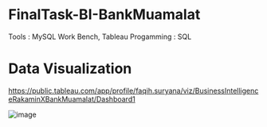 # FinalTask-BI-BankMuamalat

Tools : MySQL Work Bench, Tableau
Progamming : SQL

# Data Visualization
https://public.tableau.com/app/profile/faqih.suryana/viz/BusinessIntelligenceRakaminXBankMuamalat/Dashboard1 

![image](https://github.com/Faqih26/FinalTask-BI-BankMuamalat/assets/74944172/14c6c1f3-6695-4404-819b-3d064139cf6a)
